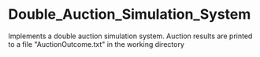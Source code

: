# Double_Auction_Simulation_System
Implements a double auction simulation system. Auction results are printed to a file "AuctionOutcome.txt" in the working directory
